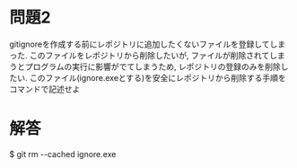 # 問題2
gitignoreを作成する前にレポジトリに追加したくないファイルを登録してしまった.
このファイルをレポジトリから削除したいが, ファイルが削除されてしまうとプログラムの実行に影響がでてしまうため, レポジトリの登録のみを削除したい.
このファイル(ignore.exeとする)を安全にレポジトリから削除する手順をコマンドで記述せよ

# 解答
$ git rm --cached ignore.exe